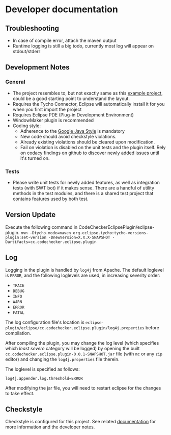 # Developer documentation

## Troubleshooting

* In case of compile error, attach the maven output
* Runtime logging is still a big todo, currently most log will appear on stdout/stderr

## Development Notes

### General

* The project resembles to, but not exactly same as this [example project](https://github.com/Vodorok/Eclipse-example-project-for-Tycho), could be a good starting point to understand the layout.
* Requires the Tycho Connector, Eclipse will automatically install it for you when you first import the project
* Requires Eclipse PDE (Plug-in Development Environment)
* WindowMaker plugin is recommended
* Coding style:
  * Adherence to the [Google Java Style](https://google.github.io/styleguide/javaguide.html) is mandatory
  * New code should avoid checkstyle violations.
  * Already existing violations should be cleared upon modification.
  * Fail on violation is disabled on the unit tests and the plugin itself. Rely on codacy findings on github to discover newly added issues until it's turned on.

### Tests

* Please write unit tests for newly added features, as well as integration tests (with SWT bot) if it makes sense. There are a handful of utility methods in the test modules, and there is a shared test project that contains features used by both test.

## Version Update

Execute the following command in CodeCheckerEclipsePlugin/eclipse-plugin.
``` mvn -Dtycho.mode=maven org.eclipse.tycho:tycho-versions-plugin:set-version -DnewVersion=X.X.X-SNAPSHOT -Dartifacts=cc.codechecker.eclipse.plugin ```

## Log

Logging in the plugin is handled by `log4j` from Apache. The default loglevel is `ERROR`, and the following loglevels are used, in increasing severity order:

 * `TRACE`
 * `DEBUG`
 * `INFO`
 * `WARN`
 * `ERROR`
 * `FATAL`

The log configuration file's location is `eclipse-plugin/eclipse/cc.codechecker.eclipse.plugin/log4j.properties` before compilation.

After compiling the plugin, you may change the log level (which specifies which *least severe* category will be logged) by opening the built `cc.codechecker.eclipse.plugin-0.0.1-SNAPSHOT.jar` file (with `mc` or any `zip` editor) and changing the `log4j.properties` file therein.

The loglevel is specified as follows:

    log4j.appender.log.threshold=ERROR

After modifying the jar file, you will need to restart eclipse for the changes to take effect.

## Checkstyle
Checkstyle is configured for this project. See related [documentation](checkstyle.md) for more information and the developer notes.
